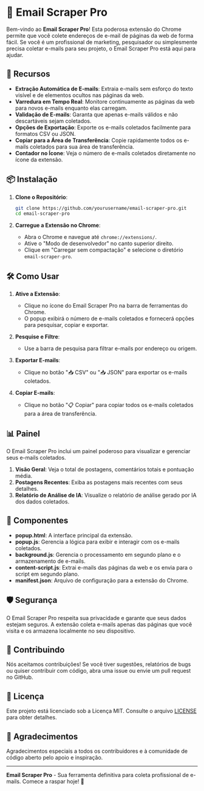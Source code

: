 # 📧 Email Scraper Pro

Bem-vindo ao **Email Scraper Pro**! Esta poderosa extensão do Chrome permite que você colete endereços de e-mail de páginas da web de forma fácil. Se você é um profissional de marketing, pesquisador ou simplesmente precisa coletar e-mails para seu projeto, o Email Scraper Pro está aqui para ajudar.

## 🚀 Recursos

- **Extração Automática de E-mails**: Extraia e-mails sem esforço do texto visível e de elementos ocultos nas páginas da web.
- **Varredura em Tempo Real**: Monitore continuamente as páginas da web para novos e-mails enquanto elas carregam.
- **Validação de E-mails**: Garanta que apenas e-mails válidos e não descartáveis sejam coletados.
- **Opções de Exportação**: Exporte os e-mails coletados facilmente para formatos CSV ou JSON.
- **Copiar para a Área de Transferência**: Copie rapidamente todos os e-mails coletados para sua área de transferência.
- **Contador no Ícone**: Veja o número de e-mails coletados diretamente no ícone da extensão.

## 📦 Instalação

1. **Clone o Repositório**:
    ```bash
    git clone https://github.com/yourusername/email-scraper-pro.git
    cd email-scraper-pro
    ```

2. **Carregue a Extensão no Chrome**:
    - Abra o Chrome e navegue até `chrome://extensions/`.
    - Ative o "Modo de desenvolvedor" no canto superior direito.
    - Clique em "Carregar sem compactação" e selecione o diretório `email-scraper-pro`.

## 🛠️ Como Usar

1. **Ative a Extensão**:
    - Clique no ícone do Email Scraper Pro na barra de ferramentas do Chrome.
    - O popup exibirá o número de e-mails coletados e fornecerá opções para pesquisar, copiar e exportar.

2. **Pesquise e Filtre**:
    - Use a barra de pesquisa para filtrar e-mails por endereço ou origem.

3. **Exportar E-mails**:
    - Clique no botão "📥 CSV" ou "📥 JSON" para exportar os e-mails coletados.

4. **Copiar E-mails**:
    - Clique no botão "📋 Copiar" para copiar todos os e-mails coletados para a área de transferência.

## 📊 Painel

O Email Scraper Pro inclui um painel poderoso para visualizar e gerenciar seus e-mails coletados.

1. **Visão Geral**: Veja o total de postagens, comentários totais e pontuação média.
2. **Postagens Recentes**: Exiba as postagens mais recentes com seus detalhes.
3. **Relatório de Análise de IA**: Visualize o relatório de análise gerado por IA dos dados coletados.

## 🧩 Componentes

- **popup.html**: A interface principal da extensão.
- **popup.js**: Gerencia a lógica para exibir e interagir com os e-mails coletados.
- **background.js**: Gerencia o processamento em segundo plano e o armazenamento de e-mails.
- **content-script.js**: Extrai e-mails das páginas da web e os envia para o script em segundo plano.
- **manifest.json**: Arquivo de configuração para a extensão do Chrome.

## 🛡️ Segurança

O Email Scraper Pro respeita sua privacidade e garante que seus dados estejam seguros. A extensão coleta e-mails apenas das páginas que você visita e os armazena localmente no seu dispositivo.

## 🤝 Contribuindo

Nós aceitamos contribuições! Se você tiver sugestões, relatórios de bugs ou quiser contribuir com código, abra uma issue ou envie um pull request no GitHub.

## 📄 Licença

Este projeto está licenciado sob a Licença MIT. Consulte o arquivo [LICENSE](LICENSE) para obter detalhes.

## 🌟 Agradecimentos

Agradecimentos especiais a todos os contribuidores e à comunidade de código aberto pelo apoio e inspiração.

---
**Email Scraper Pro** - Sua ferramenta definitiva para coleta profissional de e-mails. Comece a raspar hoje! 🚀